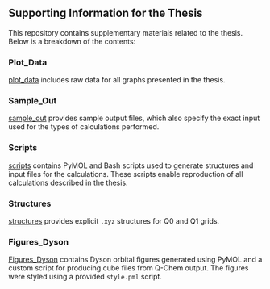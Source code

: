 ## Supporting Information for the Thesis

This repository contains supplementary materials related to the thesis. Below is a breakdown of the contents:

### Plot_Data
[plot_data](./plot_data/CH4.dat) includes raw data for all graphs presented in the thesis.

### Sample_Out
[sample_out](./sample_out/README.md) provides sample output files, which also specify the exact input used for the types of calculations performed.

### Scripts
[scripts](./scripts/README.md) contains PyMOL and Bash scripts used to generate structures and input files for the calculations. These scripts enable reproduction of all calculations described in the thesis.

### Structures
[structures](./structures/Q0_grid.xyz) provides explicit `.xyz` structures for Q0 and Q1 grids.

### Figures_Dyson
[Figures_Dyson](./Figures_Dyson/azulene.png) contains Dyson orbital figures generated using PyMOL and a custom script for producing cube files from Q-Chem output. The figures were styled using a provided `style.pml` script.

